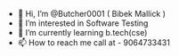 - 👋 Hi, I’m @Butcher0001 ( Bibek Mallick )
- 👀 I’m interested in Software Testing   
- 🌱 I’m currently learning b.tech(cse)  
- 📫 How to reach me call at - 9064733431 

<!---
Butcher0001/Butcher0001 is a ✨ special ✨ repository because its `README.md` (this file) appears on your GitHub profile.
You can click the Preview link to take a look at your changes.
--->
